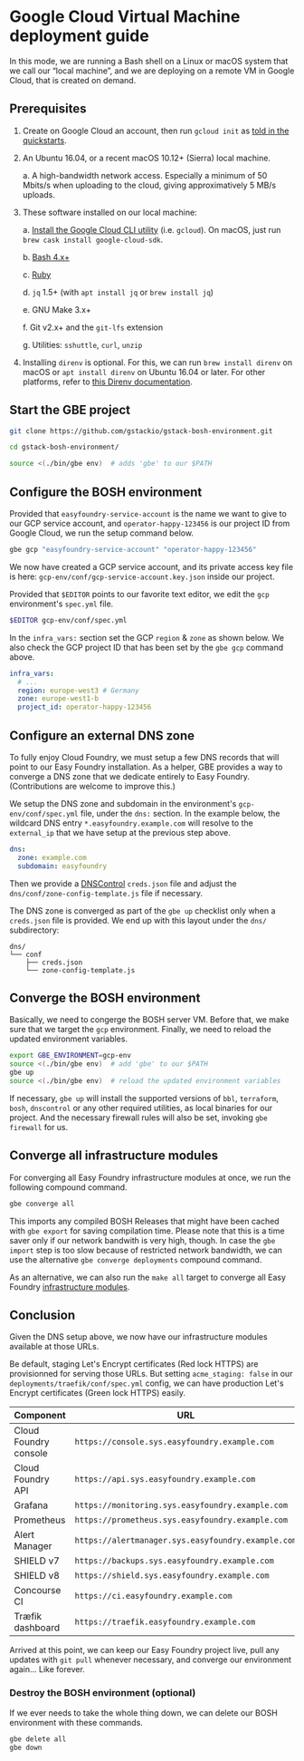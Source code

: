 Google Cloud Virtual Machine deployment guide
=============================================

In this mode, we are running a Bash shell on a Linux or macOS system that we
call our “local machine”, and we are deploying on a remote VM in Google Cloud,
that is created on demand.


## Prerequisites

1. Create on Google Cloud an account, then run `gcloud init` as
   [told in the quickstarts][gcloud_quickstarts].

2. An Ubuntu 16.04, or a recent macOS 10.12+ (Sierra) local machine.

    a. A high-bandwidth network access. Especially a minimum of 50 Mbits/s
       when uploading to the cloud, giving approximatively 5 MB/s uploads.

3. These software installed on our local machine:

    a. [Install the Google Cloud CLI utility][instal_cloud_sdk] (i.e. `gcloud`).
       On macOS, just run `brew cask install google-cloud-sdk`.

    b. [Bash 4.x+](../prerequisites/bash.md)

    c. [Ruby](../prerequisites/ruby.md)

    d. `jq` 1.5+ (with `apt install jq` or `brew install jq`)

    e. GNU Make 3.x+

    f. Git v2.x+ and the `git-lfs` extension

    g. Utilities: `sshuttle`, `curl`, `unzip`

4. Installing `direnv` is optional. For this, we can run `brew install direnv`
   on macOS or `apt install direnv` on Ubuntu 16.04 or later. For other
   platforms, refer to [this Direnv documentation][install_direnv].

[instal_cloud_sdk]: https://cloud.google.com/sdk/downloads
[gcloud_quickstarts]: https://cloud.google.com/sdk/docs/quickstarts
[install_direnv]: https://github.com/direnv/direnv#install


## Start the GBE project

```bash
git clone https://github.com/gstackio/gstack-bosh-environment.git

cd gstack-bosh-environment/

source <(./bin/gbe env)  # adds 'gbe' to our $PATH
```


## Configure the BOSH environment

Provided that `easyfoundry-service-account` is the name we want to give to our
GCP service account, and `operator-happy-123456` is our project ID from Google
Cloud, we run the setup command below.

```bash
gbe gcp "easyfoundry-service-account" "operator-happy-123456"
```

We now have created a GCP service account, and its private access key file is
here: `gcp-env/conf/gcp-service-account.key.json` inside our project.

Provided that `$EDITOR` points to our favorite text editor, we edit the `gcp`
environment's `spec.yml` file.

```bash
$EDITOR gcp-env/conf/spec.yml
```

In the `infra_vars:` section set the GCP `region` & `zone` as shown below. We
also check the GCP project ID that has been set by the `gbe gcp` command
above.

```yaml
infra_vars:
  # ...
  region: europe-west3 # Germany
  zone: europe-west1-b
  project_id: operator-happy-123456
```


## Configure an external DNS zone

To fully enjoy Cloud Foundry, we must setup a few DNS records that will point
to our Easy Foundry installation. As a helper, GBE provides a way to converge
a DNS zone that we dedicate entirely to Easy Foundry. (Contributions are
welcome to improve this.)

We setup the DNS zone and subdomain in the environment's
`gcp-env/conf/spec.yml` file, under the `dns:` section.
In the example below, the wildcard DNS entry `*.easyfoundry.example.com` will
resolve to the `external_ip` that we have setup at the previous step above.

```yaml
dns:
  zone: example.com
  subdomain: easyfoundry
```

Then we provide a [DNSControl](https://github.com/StackExchange/dnscontrol)
`creds.json` file and adjust the `dns/conf/zone-config-template.js` file if
necessary.

The DNS zone is converged as part of the `gbe up` checklist only when a
`creds.json` file is provided. We end up with this layout under the `dns/`
subdirectory:

```
dns/
└── conf
    ├── creds.json
    └── zone-config-template.js
```


## Converge the BOSH environment

Basically, we need to congerge the BOSH server VM. Before that, we make sure
that we target the `gcp` environment.
Finally, we need to reload the updated environment variables.

```bash
export GBE_ENVIRONMENT=gcp-env
source <(./bin/gbe env)  # add 'gbe' to our $PATH
gbe up
source <(./bin/gbe env)  # reload the updated environment variables
```

If necessary, `gbe up` will install the supported versions of
`bbl`, `terraform`, `bosh`, `dnscontrol`
or any other required utilities, as local binaries for our project.
And the necessary firewall rules will also be set, invoking `gbe firewall` for
us.


## Converge all infrastructure modules

For converging all Easy Foundry infrastructure modules at once, we run the
following compound command.

```bash
gbe converge all
```

This imports any compiled BOSH Releases that might have been cached with
`gbe export` for saving compilation time. Please note that this is a time
saver only if our network bandwith is very high, though. In case the
`gbe import` step is too slow because of restricted network bandwidth, we can
use the alternative `gbe converge deployments` compound command.

As an alternative, we can also run the `make all` target to converge all Easy
Foundry [infrastructure modules](../components.md).


## Conclusion

Given the DNS setup above, we now have our infrastructure modules available at
those URLs.

Be default, staging Let's Encrypt certificates (Red lock HTTPS) are
provisionned for serving those URLs. But setting `acme_staging: false` in our
`deployments/traefik/conf/spec.yml` config, we can have production Let's
Encrypt certificates (Green lock HTTPS) easily.

 Component            | URL
----------------------|----------------------------------------------------
Cloud Foundry console | `https://console.sys.easyfoundry.example.com`
Cloud Foundry API     | `https://api.sys.easyfoundry.example.com`
Grafana               | `https://monitoring.sys.easyfoundry.example.com`
Prometheus            | `https://prometheus.sys.easyfoundry.example.com`
Alert Manager         | `https://alertmanager.sys.easyfoundry.example.com`
SHIELD v7             | `https://backups.sys.easyfoundry.example.com`
SHIELD v8             | `https://shield.sys.easyfoundry.example.com`
Concourse CI          | `https://ci.easyfoundry.example.com`
Træfik dashboard      | `https://traefik.easyfoundry.example.com`

Arrived at this point, we can keep our Easy Foundry project live, pull any
updates with `git pull` whenever necessary, and converge our environment
again... Like forever.


### Destroy the BOSH environment (optional)

If we ever needs to take the whole thing down, we can delete our BOSH
environment with these commands.

```bash
gbe delete all
gbe down
```
